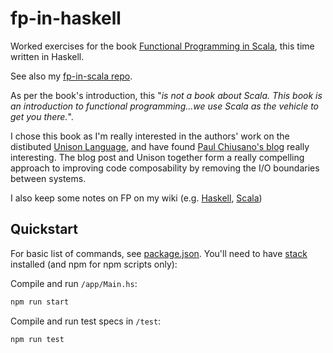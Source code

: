 # fp-in-haskell

Worked exercises for the book [Functional Programming in Scala](https://www.manning.com/books/functional-programming-in-scala), this time written in Haskell.

See also my [fp-in-scala repo](https://github.com/robmurtagh/fp-in-scala).

As per the book's introduction, this "_is not a book about Scala. This book is an introduction to functional programming...we use Scala as the vehicle to get you there._".

I chose this book as I'm really interested in the authors' work on the distibuted [Unison Language](http://unisonweb.org), and have found [Paul Chiusano's blog](https://pchiusano.github.io/2017-01-20/why-not-haskell.html) really interesting. The blog post and Unison together form a really compelling approach to improving code composability by removing the I/O boundaries between systems.

I also keep some notes on FP on my wiki (e.g. [Haskell](https://wiki.robmurtagh.com/haskell), [Scala](https://wiki.robmurtagh.com/scala))

## Quickstart

For basic list of commands, see [package.json](package.json). You'll need to have [stack](https://docs.haskellstack.org/en/stable/README/) installed (and npm for npm scripts only):

Compile and run `/app/Main.hs`:

```bash
npm run start
```

Compile and run test specs in `/test`:

```bash
npm run test
```